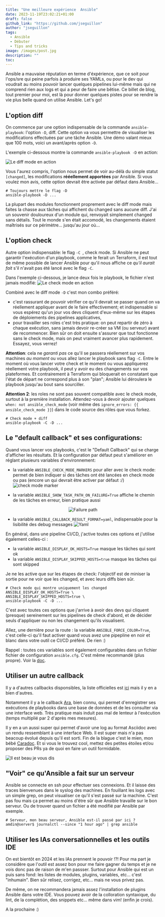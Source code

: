 ```yaml
---
title: "Une meilleure expérience  Ansible"
date: 2023-11-19T23:02:21+01:00
draft: false
github_link: "https://github.com/jseguillon"
author: "jseguillon"
tags:
  - Ansible
  - Débuter
  - Tips and tricks
image: /images/post.jpg
description: ""
toc:
---
```


Ansible a mauvaise réputation en terme d'éxpérience, que ce soit pour l'ops/sre qui peine parfois à produire ses YAMLs, ou pour le dev qui voudrait au moins pouvoir lancer quelques pipelines lui-même mais qui ne comprend rien aux logs et qui a peur de faire une bêtise. Ce billet de blog, tout premier pour moi, est là pour donner quelques pistes pour se rendre la vie plus belle quand on utilise Ansible. Let's go!

## L'option diff 

On commence par une option indispensable de la commande `ansible-playbook`: l'option `-D`, diff. Cette option va vous permettre de visualiser les modifications effectuées par une tâche Ansible. Une démo valant mieux que 100 mots, voici un avant/après option `-D`.

L'exemple ci-dessous montre la commande `ansible-playbook -D` en action: 

![Le diff mode en action](/images/blogs/01-ansible-facile/diff_mod.png "Le diff mode en action")

Vous l'aurez compris, l'option nous permet de voir au-délà du simple statut `[changed]`, les modifications **rééellement apportées** par Ansible. Si vous voulez mon avis, cette option devrait être activée par défaut dans Ansible...

```
# Toujours mettre le flag -D
ansible-playbook -D ...
```

La plupart des modules fonctionnent proprement avec le diff mode mais faites la chasse aux tâches qui affichent du changed sans aucune diff. J'ai un souvenir douloureux d'un module qui, renvoyait simplement changed sans détails. Tout le monde s'en était accomodé, les changements étaient maîtrisés sur ce périmètre... jusqu'au jour où...

## L'option check

Autre option indispensable: le flag `-C `, check mode. Si Ansible ne peut garantir l'exécution d'un playbook, comme le ferait un Terraform, il est tout de même possible de lancer Ansible pour qu'il nous affiche ce *qu'il aurait fait* s'il n'avait pas été lancé avec le flag `-C`. 

Dans l'exemple ci-dessous, je lance deux fois le playbook, le fichier n'est jamais modifié:
![Le check mode en action](/images/blogs/01-ansible-facile/check_mod.png "Le check mode en action")

Combiné avec le diff mode `-D` c'est mon combo préféré:
* c'est rassurant de pouvoir vérifier ce qu'il devrait se passer quand on va réellement appliquer avant de le faire effectivement; et indispensable si vous espérez qu'un jour vos devs cliquent d'eux-même sur les étapes de déploiements des pipelines applicatives,
* pour travailler ses roles c'est très pratique: on peut repartir de zéro à chaque exécution, sans jamais devoir re-créer sa VM (ou serveur) avant de recommencer. Bien sûr on doit ensuite s'assurer que tout fonctionne sans le check mode, mais on peut vraiment avancer plus rapidement. Essayez, vous verrez!

**Attention**: cela ne *garanti pas* ce qu'il se passera réellement sur vos machines *au moment* ou vous allez lancer le playbook sans flag `-C`. Entre le moment où vous lancer votre check et le moment ou vous appliquerez réellement votre playbook, il peut y avoir eu des changements sur vos plateformes. Et contrairement à Terraform qui bloquerait en constatant que l'état de départ ne correspond plus à son "plan"; Ansible lui déroulera le playbook jusqu'au bout sans sourciller.

**Attention 2**: les roles ne sont pas souvent compatible avec le check mode, surtout à la première installation. Attendez-vous à devoir ajouter quelques `when: not ansible_check_mode` (voir même des `ignore_errors: {{ ansible_check_mode }}`) dans le code source des rôles que vous forkez.

```
# Check mode + diff
ansible-playbook -C -D ...
```

## Le "default callback" et ses configurations:

Quand vous lancer vos playbooks, c'est le "Default Callback" qui se charge d'afficher les résultats. Et la configuration par défaut peut s'améliorer en réglant plusieurs variables d'environnement:
* la variable `ANSIBLE_CHECK_MODE_MARKERS` pour aller avec le check mode: permet de bien indiquer si des tâches ont été lancées en check mode ou pas (encore un qui devrait être activer par défaut :/)
![check mode marker](/images/blogs/01-ansible-facile/check_mod_marker.png "Check mode marker")

- la variable `ANSIBLE_SHOW_TASK_PATH_ON_FAILURE=True` affiche le chemin de les tâches en erreur, bien pratique aussi
<!-- ![failule path](/images/blogs/01-ansible-facile/fail_path.png "Failure path") -->

<p align="center">
<img src="/images/blogs/01-ansible-facile/fail_path.png" alt="Failure path">
</p>


* la variable `ANSIBLE_CALLBACK_RESULT_FORMAT=yaml`, indispensable pour la lisibilité des debug messages
![Yaml](/images/blogs/01-ansible-facile/yaml_format.png "Yaml")

En général, dans une pipeline CI/CD, j'active toutes ces options et j'utilise également celles-ci : 
* la variable `ANSIBLE_DISPLAY_OK_HOSTS=True` masque les tâches qui sont ok
* la variable `ANSIBLE_DISPLAY_SKIPPED_HOSTS=true` masque les tâches qui sont skipped

Je ne les active que sur les étapes de check: l'objectif est de miniser la sortie pour ne voir que les changed, et avec leurs diffs bien sûr. 

```
# Check mode qui montre uniquement les changed
ANSIBLE_DISPLAY_OK_HOSTS=True \
ANSIBLE_DISPLAY_SKIPPED_HOSTS=true \
ansible-playbook -C -D ...
```

C'est avec toutes ces options que j'arrive à avoir des devs qui cliquent (presque) sereinement sur les pipelines de check d'abord, et de décider seuls d'appliquer ou non les changement qu'ils visualisent. 

Allez, une dernière pour la route : la variable `ANSIBLE_FORCE_COLOR=True`, c'est celle-ci qu'il faut activer quand vous avez une pipepline en noir et blanc dans votre outil ce CI/CD préféré. De rien :) 

Rappel : toutes ces variables sont également configurables dans un fichier fichier de configuration `ansible.cfg`. C'est même recommandé (plus propre). Voir la [doc](https://docs.ansible.com/ansible/latest/collections/ansible/builtin/default_callback.html).

## Utiliser un autre callback

Il y a d'autres callbacks disponsibles, la liste officielles est [ici](https://github.com/ansible/ansible/tree/devel/lib/ansible/plugins/callback) mais il y en a bien d'autres.

Notamment il y a le callback [Ara](https://ara.recordsansible.org/), bien connu, qui permet d'enregistrer ses exécutions de playbooks dans une base de données et de les consulter via une interface web. Très pratique mais induit pas mal de lenteur à l'exécution (temps multiplié par 2 d'après mes mesures).

Il y en a un aussi super qui permet d'avoir une log au format Asciidoc avec un rendu ressemblant à une interface Web. Il est super mais n'a pas beacoup évolué depuis qu'il est sorti. Fin de la blague c'est le mien, mon bébé  [Caradoc](https://github.com/jseguillon/caradoc). Et si vous le trouvez cool, mettez des petites étoiles et/ou proposer des PRs ya de quoi en faire un outil formidable.

![Il est beau je vous dis](/images/blogs/01-ansible-facile/caradoc.png "Je me suis réveillé, j'avais envie de manger des logs.")

<!--TODO: nouvelle version: chainer les callbacks -->

## "Voir" ce qu'Ansible a fait sur un serveur

Ansible se connecte en ssh pour effectuer ses connexions. Et il laisse des traces bienvenues dans le syslog des machines. En fouillant les logs avec un simple grep, on peut visualiser ce qu'il s'est passé sur la machine. C'est pas fou mais ça permet au moins d'être sûr que Ansible travaille sur le bon serveur. Ou de trouver quand un fichier a été modifié par Ansible par exemple.

```
# Serveur, mon beau serveur, Ansible est-il passé par ici ?
amdin@server$ journalctl --since "1 hour ago" | grep ansible
```

## Utiliser les IAs conversationnelles et les outils IDE

On est bientôt en 2024 et les IAs prennent le pouvoir !?! Pour ma part je considère que l'outil est assez bon pour me faire gagner du temps et je ne vois donc pas de raison de m'en passser. Surtout pour Ansible qui est un puis sans fond: les listes de modules, plugins, variables, etc... c'est "inhumain". Bien sûr relisez, corrigez, etc... mais ne vous privez pas.

De même, on ne recommandera jamais assez l'installation de plugins Ansible dans votre IDE. Vous pouvez avoir de la colloration syntaxique, du lint, de la complétion, des snippets etc... même dans vim! (enfin je crois).

A la prochaine :)
<!-- ## Flag verbose

le flag -v 
(pensez à le rendre configurable dans les params de la CI ça peut servir)


(mais attention au 1er check mode => recette)

## Utiliser les LLMS et les outils IDE 
TODO: --> 

<!--

## Consulter les magics variables

play_hosts, groups, etc... 


## Des inventaires dynamiques

Les inventory plugins https://docs.ansible.com/ansible/2.9/plugins/inventory.html#plugin-list

et rappel: possibles d'en mettre plusieurs sur la ligne de commande 

## Gérer ses dépendances internes

(probablement pas plus d'une collection (sera tjs temps de découper)  )

## gare aux credentials Ansible

(=no_log chiant et même pas secure à cause du ANSIBLE_DEBUG)

## gare à molécule 

(=oui c'est chouette mais est-ce que ça vaut le coup face à la flakyness alors qu'on a le check mode et des pltfs de recette)

## Produire moins de Ansible ?






## Pour plus tard: 
delegates localhost et connexion local + multiple local

Faire des diffs avec set_facts_diff 

play_host 

forkez vos roles -->